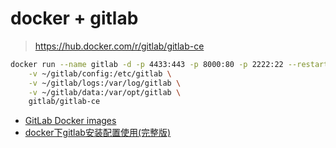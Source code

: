 # docker + gitlab

> https://hub.docker.com/r/gitlab/gitlab-ce

```bash
docker run --name gitlab -d -p 4433:443 -p 8000:80 -p 2222:22 --restart=always \
    -v ~/gitlab/config:/etc/gitlab \
    -v ~/gitlab/logs:/var/log/gitlab \
    -v ~/gitlab/data:/var/opt/gitlab \
    gitlab/gitlab-ce
```

- [GitLab Docker images](https://docs.gitlab.com/omnibus/docker/)
- [docker下gitlab安装配置使用(完整版)](https://www.jianshu.com/p/080a962c35b6)